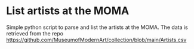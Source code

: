 # List artists at the MOMA

Simple python script to parse and list the artists at the MOMA. The data is retrieved from the repo https://github.com/MuseumofModernArt/collection/blob/main/Artists.csv
